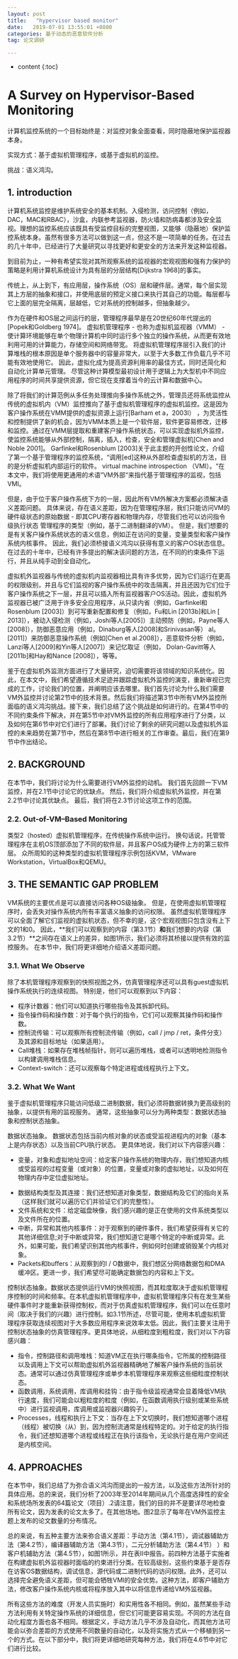 ```yaml
---
layout: post
title:   "hypervisor based monitor"
date:   2019-07-01 13:55:01 +0800
categories: 基于动态的恶意软件分析
tag: 论文调研

---
```


* content
{:toc}




# A Survey on Hypervisor-Based Monitoring

计算机监控系统的一个目标始终是：对监控对象全面查看，同时隐蔽地保护监视器本身。

实现方式：基于虚拟机管理程序，或基于虚拟机的监控。

挑战：语义鸿沟。

## 1. introduction

计算机系统监控是维护系统安全的基本机制。入侵检测，访问控制（例如，DAC，MAC和RBAC），沙盒，内联参考监视器，防火墙和防病毒都涉及安全监视。理想的监控系统应该既具有受监控目标的完整视图，又能够（隐蔽地）保护监控系统本身。虽然有很多方法可以做到这一点，但这不是一项简单的任务。在过去的几十年中，已经进行了大量研究以寻找更好和更安全的方法来开发这种监视器。

到目前为止，一种有希望实现对其所观察系统的监视器的宏观视图和强有力保护的策略是利用计算机系统设计为具有层的分层结构[Dijkstra 1968]的事实。

传统上，从上到下，有应用层，操作系统（OS）层和硬件层。通常，每个层实现其上方层的抽象和接口，并使用底层的预定义接口来执行其自己的功能。每层都与它上面的层完全隔离，层越低，它对系统的控制越多，但抽象越少。

作为在硬件和OS层之间运行的层，管理程序最早是在20世纪60年代提出的[Popek和Goldberg 1974]。 虚拟机管理程序 - 也称为虚拟机监视器（VMM） - 使计算环境能够在单个物理计算机中同时运行多个独立的操作系统，从而更有效地利用可用的计算能力，存储空间和网络带宽。 将虚拟机管理程序层引入我们的计算堆栈的根本原因是单个服务器中的容量非常大，以至于大多数工作负载几乎不可能有效地使用它。 因此，虚拟化成为提高资源利用率的最佳方式，同时还简化和自动化计算单元管理。 尽管这种计算模型最初设计用于逻辑上为大型机中不同应用程序的时间共享提供资源，但它现在支撑着当今的云计算和数据中心。

除了将我们的计算范例从多任务处理推向多操作系统之外，管理员还将系统监控从传统的虚拟机内（VM）监控推向了基于虚拟机管理程序的虚拟机监控。这是因为客户操作系统在VMM提供的虚拟资源上运行[Barham et a，2003l） ，为灵活性和控制提供了新的机会，因为VMM本质上是一个软件层，软件更容易修改，迁移和监控。通过在VMM层提取和重建客户操作系统状态，可以实现虚拟机外监控，使监控系统能够从外部控制，隔离，插入，检查，安全和管理虚拟机[Chen and Noble 2001]。 Garfinkel和Rosenblum [2003]关于此主题的开创性论文，介绍了第一个基于管理程序的监控系统，“调用[ed]这种从外部检查虚拟机的方法，目的是分析虚拟机内部运行的软件。 virtual machine introspection （VMI）。“在本文中，我们将使用更通用的术语”VM外部“来指代基于管理程序的监视，包括VMI。

但是，由于位于客户操作系统下方的一层，因此所有VM外解决方案都必须解决语义差距问题。 具体来说，存在语义差距，因为在管理程序层，我们只能访问VM的硬件级状态的原始数据 - 即其CPU寄存器和物理内存，尽管我们也可以访问指令级执行状态 管理程序的类型（例如，基于二进制翻译的VM）。 但是，我们想要的是有关客户操作系统状态的语义信息，例如正在访问的变量，变量类型和客户操作系统内核事件。 因此，我们必须桥接语义鸿沟以获得有意义的客户OS状态信息。 在过去的十年中，已经有许多提出的解决该问题的方法，在不同的约束条件下运行，并且从纯手动到全自动化。

虚拟机外监视器与传统的虚拟机内监视器相比具有许多优势，因为它们运行在更高的权限级别，并且与它们监视的客户操作系统中的攻击隔离，并且还因为它们位于客户操作系统之下一层，并且可以插入所有监视器客户OS活动。因此，虚拟机外监视器已被广泛用于许多安全应用程序，从只读内省（例如，Garfinkel和Rosenblum [2003]）到可写重新配置和修复（例如，Fu和Lin [2013b]和Lin [ 2013]），被动入侵检测（例如，Joshi等人[2005]）主动预防（例如，Payne等人[2008]），防御恶意应用（例如，Dinaburg等人[2008]和Srinivasan等） al。[2011]）来防御恶意操作系统（例如[Chen et al.2008]），恶意软件分析（例如，Lanzi等人[2009]和Yin等人[2007]）来记忆取证（例如， Dolan-Gavitt等人[2011b]和Hay和Nance [2008]），等等。

鉴于在虚拟机外监测方面进行了大量研究，迫切需要将该领域的知识系统化。因此，在本文中，我们希望遵循技术足迹并跟踪虚拟机外监控的演变，重新审视已完成的工作，讨论我们的位置，并阐明应该去哪里。我们首先讨论为什么我们需要VM外监控并讨论第2节中的技术背景。然后我们将描述第3节中所有VM外监控所面临的语义鸿沟挑战。接下来，我们总结了这个挑战是如何进行的。在第4节中的不同约束条件下解决，并在第5节中对VM外监控的所有应用程序进行了分类，以及如何在第6节中对它们进行了部署。我们讨论了剩余的研究问题以及虚拟机外监控的未来趋势在第7节中，然后在第8节中进行相关的工作审查。最后，我们在第9节中作出结论。

##  2. BACKGROUND

在本节中，我们将讨论为什么需要进行VM外监控的动机。 我们首先回顾一下VM监控，并在2.1节中讨论它的优缺点。 然后，我们将介绍虚拟机外监控，并在第2.2节中讨论其优缺点。 最后，我们将在2.3节讨论这项工作的范围。

### 2.2. Out-of-VM–Based Monitoring

类型2（hosted）虚拟机管理程序，在传统操作系统中运行。 换句话说，托管管理程序在主机OS顶部添加了不同的软件层，并且客户OS成为硬件上方的第三软件层。 众所周知的这种类型的虚拟机管理程序示例包括KVM，VMware Workstation，VirtualBox和QEMU。

## 3. THE SEMANTIC GAP PROBLEM

VM系统的主要优点是可以直接访问各种OS级抽象。 但是，在使用虚拟机管理程序时，会丢失对操作系统内所有丰富语义抽象的访问权限。 虽然虚拟机管理程序可以全面了解它们监视的虚拟机状态，但不幸的是，这个宏观视图只包含没有上下文的1和0。 因此，**我们可以观察到的内容（第3.1节）**和**我们想要的内容（第3.2节）**之间存在语义上的差异，如图1所示，我们必须将其桥接以提供有效的监控服务。 在本节中，我们将更详细地介绍语义差距问题。

### 3.1. What We Observe

除了本机管理程序观察到的快照视图之外，仿真管理程序还可以具有guest虚拟机操作系统执行的连续视图。 特别是，他们可以观察到以下内容：
 - 程序计数器：他们可以知道执行哪些指令及其拆卸代码。
 - 指令操作码和操作数：对于每个执行的指令，它们可以观察其操作码和操作数。
 - 控制流传输：可以观察所有控制流传输（例如，call / jmp / ret，条件分支）及其源和目标地址（如果适用）。
 - Call堆栈：如果存在堆栈帧指针，则可以遍历堆栈，或者可以透明地检测指令以构建调用堆栈信息。
 - Context-switch：还可以观察每个特定进程或线程执行上下文。

### 3.2. What We Want

鉴于虚拟机管理程序只能访问低级二进制数据，我们必须将数据转换为更高级别的抽象，以提供有用的监视服务。 通常，这些抽象可以分为两种类型：数据状态抽象和控制状态抽象。

数据状态抽象。 数据状态包括当前内核对象的状态或受监视进程内的对象（基本上是内存状态）以及当前CPU执行状态。 更具体地说，我们对以下内容感兴趣：

* 变量，对象和虚拟地址空间：给定客户操作系统的物理内存，我们想知道内核或受监视的过程变量（或对象）的位置，变量或对象的虚拟地址，以及如何在物理内存中定位虚拟地址。

 - 数据结构类型及其连接：我们还想知道对象类型，数据结构及它们的指向关系（这样我们就可以遍历它们并验证它们的完整性）。
 - 文件系统和文件：给定磁盘映像，我们感兴趣的是正在使用的文件系统类型以及文件所在的位置。
 - 中断，异常和其他内核事件：对于观察到的硬件事件，我们希望获得有关它的其他详细信息;对于中断或异常，我们想知道它是哪个特定的中断或异常。此外，如果可能，我们希望识别其他内核事件，例如何时创建或销毁某个内核对象。
 - Packets和buffers：从观察到的I / O数据中，我们想区分网络数据包和DMA缓冲区。更进一步，我们希望尽可能确定数据包的内容和上下文。

控制状态抽象。数据状态提供运行VM的快照视图，而其粒度取决于虚拟机管理程序控制的时间和频率。在本机虚拟机管理程序中，虚拟机管理程序只有在发生某些硬件事件时才能重新获得控制权，而对于仿真虚拟机管理程序，我们可以在任意时间（取决于我们的兴趣）进行控制。如3.1节所述，尽管可能，使用本机虚拟机管理程序获取连续视图对于大多数应用程序来说效率太低。因此，我们主要关注用于控制状态抽象的仿真管理程序。更具体地说，从细粒度到粗粒度，我们对以下内容感兴趣：
 - 指令，控制路径和调用堆栈：知道VM正在执行哪条指令，它所属的控制路径以及调用上下文可以帮助虚拟机外监视器精确地了解客户操作系统的当前状态。通常可以通过仿真管理程序或单步本机管理程序来观察这些细粒度控制状态。
 - 函数调用，系统调用，库调用和挂钩：由于指令级监视通常会显着降低VM执行速度，我们可能会以粗粒度的粒度（例如，在函数调用执行级别或某些系统中）进行监视调用，库调用或监视器兴趣钩子）。
 - Processes，线程和执行上下文：当存在上下文切换时，我们想知道哪个进程（线程）被切换（从）到，因为控制流通常是线程特定的。对于给定的执行指令，我们还想知道哪个进程或线程正在执行该指令，无论执行是在用户空间还是内核空间。

## 4. APPROACHES

在本节中，我们总结了为弥合语义鸿沟而提出的一般方法，以及这些方法所针对的具体应用。总的来说，我们分析了2003年至2014年期间从几个高度选择性的安全和系统场所发表的64篇论文（项目）.2请注意，我们的目的并不是要详尽地检查所有论文，因为发表的论文太多了。在其他场地。图2显示了每年在VM外监控主题上发布的论文数量的分布情况。

总的来说，有五种主要方法来弥合语义差距：手动方法（第4.1节），调试器辅助方法（第4.2节），编译器辅助方法（第4.3节），二元分析辅助方法（第4.4节） ）和客户机辅助方法（第4.5节），如图1所示，并在表II中报告。前四种方法基于实施者在构建虚拟机外监视器时面临的约束进行分类。在较高级别，这些约束基于是否存在访客OS数据结构，调试信息，源代码或二进制代码的访问权限。此外，还可以选择完全避免语义差距，但可能会牺牲VMI的安全优势。这种方法，即客户辅助方法，修改客户操作系统内核或将程序放入其中以将信息传递给VM外监视器。

所有这些方法的难度（开发人员实施时）和实用性各不相同。例如，虽然某些手动方法利用有关特定操作系统的详细信息，但它们可能更容易实现。不同的方法在自动化程度方面也各不相同。根据定义，手动方法几乎不涉及自动化，而其他方法可能会以弥合差距的方式使用不同数量的自动化，以及将实施方式从一个移植到另一个的方式。在以下部分中，我们将更详细地研究每种方法，我们将在4.6节中对它们进行比较。

